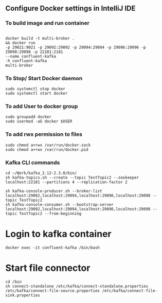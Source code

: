 ## Configure Docker settings in IntelliJ IDE

### To build image and run container
```shell script

docker build -t multi-broker .
&& docker run
-p 29021:9021 -p 29092:29092 -p 29094:29094 -p 29096:29096 -p 29098:29098 -p 22181:2181
--name confluent-kafka
-h confluent-kafka
multi-broker 

```


### To Stop/ Start Docker daemon
```shell script
sudo systemctl stop docker
sudo systemctl start docker
```

### To add User to docker group
```shell script
sudo groupadd docker
sudo usermod -aG docker $USER
```

### To add rwx permission to files

```shell script
sudo chmod a+rwx /var/run/docker.sock
sudo chmod a+rwx /var/run/docker.pid
```

### Kafka CLI commands

```shell script
cd ~/Work/kafka_2.12-2.3.0/bin/
sh kafka-topics.sh --create --topic TestTopic2 --zookeeper localhost:22181 --partitions 4 --replication-factor 2

sh kafka-console-producer.sh --broker-list localhost:29092,localhost:29094,localhost:29096,localhost:29098 --topic TestTopic2
sh kafka-console-consumer.sh --bootstrap-server localhost:29092,localhost:29094,localhost:29096,localhost:29098 --topic TestTopic2 --from-beginning

```
# Login to kafka container
```shell script
docker exec -it confluent-kafka /bin/bash
```

# Start file connector
```shell script
cd /bin
sh connect-standalone /etc/kafka/connect-standalone.properties /etc/kafka/connect-file-source.properties /etc/kafka/connect-file-sink.properties 
```